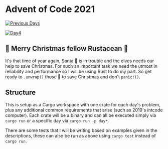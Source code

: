 # Advent of Code 2021

[![Previous Days](https://github.com/TinBryn/advent-of-code-2021/actions/workflows/previous_days.yml/badge.svg)](https://github.com/TinBryn/advent-of-code-2021/actions/workflows/previous_days.yml)

[![Day4](https://github.com/TinBryn/advent-of-code-2021/actions/workflows/next_day.yml/badge.svg)](https://github.com/TinBryn/advent-of-code-2021/actions/workflows/next_day.yml)

## 🎄 Merry Christmas fellow Rustacean 🎄

It's that time of year again, Santa 🎅 is in trouble and the elves needs our help to save Christmas. For such an
important task we need the utmost in reliability and performance so I will be using Rust to do my
part. So get ready to `.unwrap()` those 🎁 to save Christmas and don't `panic!()`.

## Structure

This is setup as a Cargo workspace with one crate for each day's problem, plus any additional
common requirements that arise (such as 2019's intcode computer). Each crate will be a binary and
can all be executed simply via `cargo run` or a specific day via `cargo run -p day*`.

There are some tests that I will be writing based on examples given in the descriptions, these can
also be run as above using `cargo test` instead of `cargo run`.
